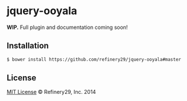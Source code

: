 # jquery-ooyala

<strong>WIP.</strong> Full plugin and documentation coming soon!

## Installation

```sh
$ bower install https://github.com/refinery29/jquery-ooyala#master
```

## License

[MIT License](http://mit-license.org/) © Refinery29, Inc. 2014
